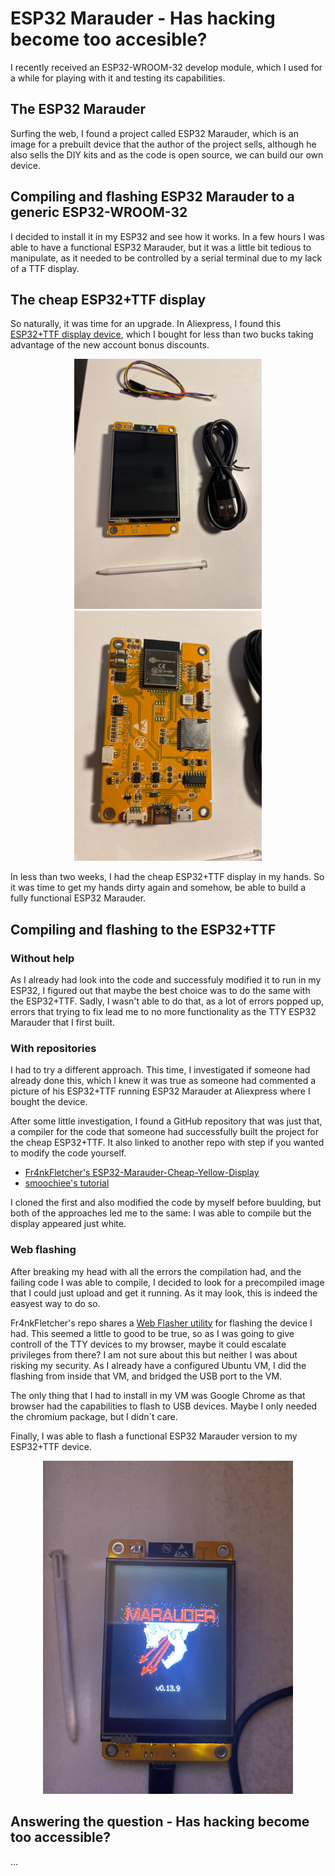 # ESP32 Marauder - Has hacking become too accesible?
I recently received an ESP32-WROOM-32 develop module, which I used for a while for playing with it and testing its capabilities. 

## The ESP32 Marauder
Surfing the web, I found a project called ESP32 Marauder, which is an image for a prebuilt device that the author of the project sells, although he also sells the DIY kits and as the code is open source, we can build our own device. 

## Compiling and flashing ESP32 Marauder to a generic ESP32-WROOM-32
I decided to install it in my ESP32 and see how it works. In a few hours I was able to have a functional ESP32 Marauder, but it was a little bit tedious to manipulate, as it needed to be controlled by a serial terminal due to my lack of a TTF display. 

## The cheap ESP32+TTF display
So naturally, it was time for an upgrade. In Aliexpress, I found this [ESP32+TTF display device](https://www.aliexpress.com/item/1005006604267846.html), which I bought for less than two bucks taking advantage of the new account bonus discounts.
<div align=center>
    <img src="assets/esp32-ttf-1.jpeg" width="300" />
    <img src="assets/esp32-ttf-2.jpeg" width="300" />
</div>

In less than two weeks, I had the cheap ESP32+TTF display in my hands. So it was time to get my hands dirty again and somehow, be able to build a fully functional ESP32 Marauder.

## Compiling and flashing to the ESP32+TTF
### Without help
As I already had look into the code and successfuly modified it to run in my ESP32, I figured out that maybe the best choice was to do the same with the ESP32+TTF. Sadly, I wasn't able to do that, as a lot of errors popped up, errors that trying to fix lead me to no more functionality as the TTY ESP32 Marauder that I first built.

### With repositories
I had to try a different approach. This time, I investigated if someone had already done this, which I knew it was true as someone had commented a picture of his ESP32+TTF running ESP32 Marauder at Aliexpress where I bought the device.

After some little investigation, I found a GitHub repository that was just that, a compiler for the code that someone had successfully built the project for the cheap ESP32+TTF. It also linked to another repo with step if you wanted to modify the code yourself.
- [Fr4nkFletcher's ESP32-Marauder-Cheap-Yellow-Display](https://github.com/Fr4nkFletcher/ESP32-Marauder-Cheap-Yellow-Display)
- [smoochiee's tutorial](https://github.com/smoochiee/MARAUDER-FOR-CYD---CHEAP-YELLOW-DISPLAY)

I cloned the first and also modified the code by myself before buulding, but both of the approaches led me to the same: I was able to compile but the display appeared just white.

### Web flashing
After breaking my head with all the errors the compilation had, and the failing code I was able to compile, I decided to look for a precompiled image that I could just upload and get it running. As it may look, this is indeed the easyest way to do so. 

Fr4nkFletcher's repo shares a [Web Flasher utility](https://fr4nkfletcher.github.io/Adafruit_WebSerial_ESPTool/) for flashing the device I had. This seemed a little to good to be true, so as I was going to give controll of the TTY devices to my browser, maybe it could escalate privileges from there? I am not sure about this but neither I was about risking my security. As I already have a configured Ubuntu VM, I did the flashing from inside that VM, and bridged the USB port to the VM. 

The only thing that I had to install in my VM was Google Chrome as that browser had the capabilities to flash to USB devices. Maybe I only needed the chromium package, but I didn´t care.

Finally, I was able to flash a functional ESP32 Marauder version to my ESP32+TTF device.

<div align=center>
    <img src="assets/working-marauder.jpeg" width="400" />
</div>

## Answering the question - Has hacking become too accessible?
...
